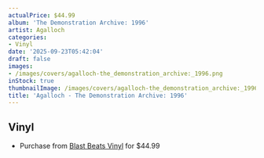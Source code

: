 ```yaml
---
actualPrice: $44.99
album: 'The Demonstration Archive: 1996'
artist: Agalloch
categories:
- Vinyl
date: '2025-09-23T05:42:04'
draft: false
images:
- /images/covers/agalloch-the_demonstration_archive:_1996.png
inStock: true
thumbnailImage: /images/covers/agalloch-the_demonstration_archive:_1996-thumb.png
title: 'Agalloch - The Demonstration Archive: 1996'
---
```


## Vinyl
* Purchase from [Blast Beats Vinyl](https://blastbeatsvinyl.com/products/agalloch-the-demonstration-archive-1996-1998-dlp-smoke-vinyl-2lp) for $44.99
